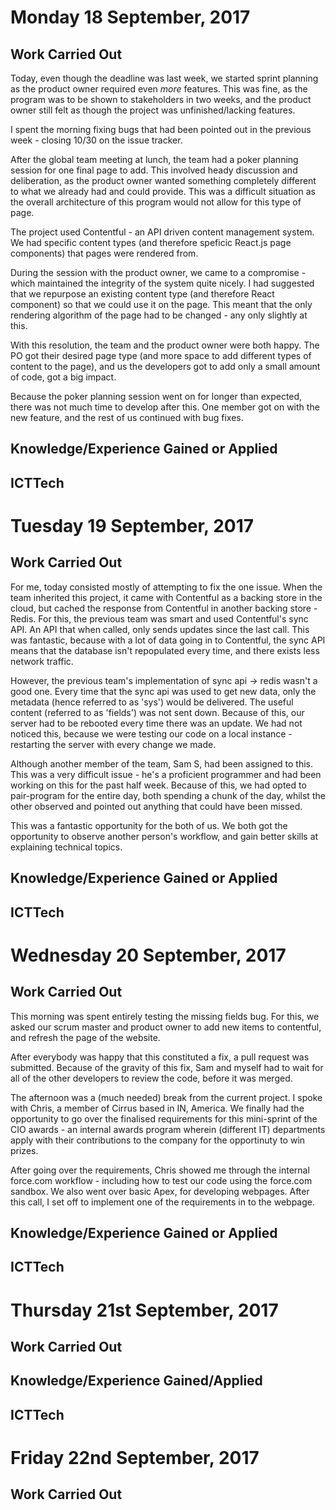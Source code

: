 # Monday 18 September, 2017

## Work Carried Out
Today, even though the deadline was last week, we started sprint planning as the product owner required even *more* features. This was fine, as the program was to be shown to stakeholders in two weeks, and the product owner still felt as though the project was unfinished/lacking features.

I spent the morning fixing bugs that had been pointed out in the previous week - closing 10/30 on the issue tracker.

After the global team meeting at lunch, the team had a poker planning session for one final page to add. This involved heady discussion and deliberation, as the product owner wanted something completely different to what we already had and could provide. This was a difficult situation as the overall architecture of this program would not allow for this type of page. 

The project used Contentful - an API driven content management system. We had specific content types (and therefore speficic React.js page components) that pages were rendered from.

During the session with the product owner, we came to a compromise - which maintained the integrity of the system quite nicely. I had suggested that we repurpose an existing content type (and therefore React component) so that we could use it on the page. This meant that the only rendering algorithm of the page had to be changed - any only slightly at this.

With this resolution, the team and the product owner were both happy. The PO got their desired page type (and more space to add different types of content to the page), and us the developers got to add only a small amount of code, got a big impact.

Because the poker planning session went on for longer than expected, there was not much time to develop after this. One member got on with the new feature, and the rest of us continued with bug fixes.

## Knowledge/Experience Gained or Applied

## ICTTech


# Tuesday 19 September, 2017

## Work Carried Out

For me, today consisted mostly of attempting to fix the one issue. When the team inherited this project, it came with Contentful as a backing store in the cloud, but cached the response from Contentful in another backing store - Redis. For this, the previous team was smart and used Contentful's sync API. An API that when called, only sends updates since the last call. This was fantastic, because with a lot of data going in to Contentful, the sync API means that the database isn't repopulated every time, and there exists less network traffic.

However, the previous team's implementation of sync api -> redis wasn't a good one. Every time that the sync api was used to get new data, only the metadata (hence referred to as 'sys') would be delivered. The useful content (referred to as 'fields') was not sent down. Because of this, our server had to be rebooted every time there was an update. We had not noticed this, because we were testing our code on a local instance - restarting the server with every change we made.

Although another member of the team, Sam S, had been assigned to this. This was a very difficult issue - he's a proficient programmer and had been working on this for the past half week. Because of this, we had opted to pair-program for the entire day, both spending a chunk of the day, whilst the other observed and pointed out anything that could have been missed. 

This was a fantastic opportunity for the both of us. We both got the opportunity to observe another person's workflow, and gain better skills at explaining technical topics. 

## Knowledge/Experience Gained or Applied

## ICTTech


# Wednesday 20 September, 2017

## Work Carried Out
This morning was spent entirely testing the missing fields bug. For this, we asked our scrum master and product owner to add new items to contentful, and refresh the page of the website. 

After everybody was happy that this constituted a fix, a pull request was submitted. Because of the gravity of this fix, Sam and myself had to wait for all of the other developers to review the code, before it was merged.

The afternoon was a (much needed) break from the current project. I spoke with Chris, a member of Cirrus based in IN, America. We finally had the opportunity to go over the finalised requirements for this mini-sprint of the CIO awards - an internal awards program wherein (different IT) departments apply with their contributions to the company for the opportinuty to win prizes.

After going over the requirements, Chris showed me through the internal force.com workflow - including how to test our code using the force.com sandbox. We also went over basic Apex, for developing webpages. After this call, I set off to implement one of the requirements in to the webpage.

## Knowledge/Experience Gained or Applied

## ICTTech


# Thursday 21st September, 2017

## Work Carried Out


## Knowledge/Experience Gained/Applied

## ICTTech


# Friday 22nd September, 2017

## Work Carried Out
